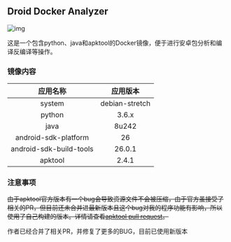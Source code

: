 ## Droid Docker Analyzer

![img](https://travis-ci.org/gsgtzq/droidDockerAnalyzer.svg?branch=master)

这是一个包含python、java和apktool的Docker镜像，便于进行安卓包分析和编译反编译等操作。

### 镜像内容

|          应用名称           |         应用版本          |
| :---------------------: | :-------------------: |
|         system          |    debian-stretch     |
|         python          |         3.6.x         |
|          java           |         8u242         |
|  android-sdk-platform   |          26           |
| android-sdk-build-tools |        26.0.1         |
|         apktool         |          2.4.1        |


### 注意事项

~~由于apktool官方版本有一个bug会导致资源文件不会被压缩，由于官方虽接受了相关的PR，但目前还未合并进最新版本且这个bug对我的程序功能有影响，所以使用了自己构建的版本。详情请查看[apktool pull request](https://github.com/iBotPeaches/Apktool/pull/1578 "apktool")。~~

作者已经合并了相关PR，并修复了更多的BUG，目前已使用新版本